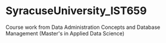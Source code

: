 # SyracuseUniversity_IST659
Course work from Data Administration Concepts and Database Management (Master's in Applied Data Science)
